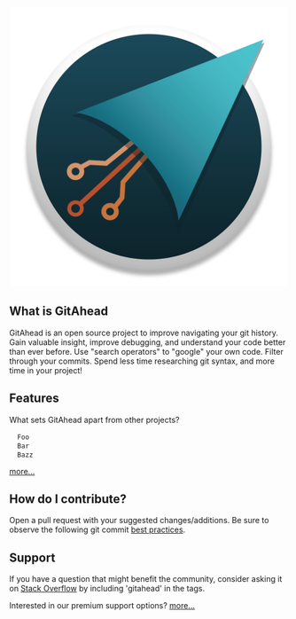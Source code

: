 ![GitAhead Logo](assets/images/gitahead.png)

## What is GitAhead
GitAhead is an open source project to improve navigating your git history. 
Gain valuable insight, improve debugging, and understand your code better than ever before. 
Use "search operators" to "google" your own code. Filter through your commits. Spend less time
researching git syntax, and more time in your project!

## Features
What sets GitAhead apart from other projects?

```
  Foo
  Bar
  Bazz
```
[more...](http://gitahead.com/)

## How do I contribute?
Open a pull request with your suggested changes/additions. Be sure to observe the following
git commit [best practices](https://chris.beams.io/posts/git-commit/).

## Support
If you have a question that might benefit the community, consider asking it on 
[Stack Overflow](https://stackoverflow.com/questions/tagged/gitahead?sort=frequent) by including 
'gitahead' in the tags. 

Interested in our premium support options? [more...](support.md)